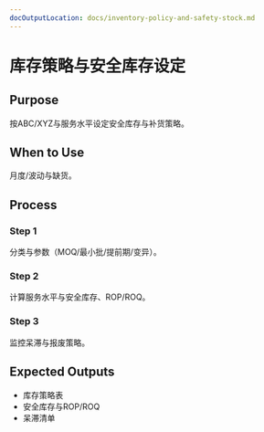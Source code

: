 ```yaml
---
docOutputLocation: docs/inventory-policy-and-safety-stock.md
---
```


# 库存策略与安全库存设定

## Purpose

按ABC/XYZ与服务水平设定安全库存与补货策略。

## When to Use

月度/波动与缺货。

## Process

### Step 1

分类与参数（MOQ/最小批/提前期/变异）。

### Step 2

计算服务水平与安全库存、ROP/ROQ。

### Step 3

监控呆滞与报废策略。

## Expected Outputs

- 库存策略表
- 安全库存与ROP/ROQ
- 呆滞清单
